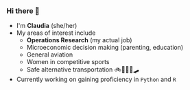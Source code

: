 ### Hi there 👋
- I'm **Claudia** (she/her)  
- My areas of interest include  
    - **Operations Research** (my actual job)
    - Microeconomic decision making (parenting, education)  
    - General aviation  
    - Women in competitive sports  
    - Safe alternative transportation 🚲🏃🏻‍♀️🛹  
- Currently working on gaining proficiency in `Python` and `R`  
<!--
**A file to set up my GitHub profile.

Here are some ideas to get you started:

- 🔭 I’m currently working on ...
- 🌱 I’m currently learning ...
- 👯 I’m looking to collaborate on ...
- 🤔 I’m looking for help with ...
- 💬 Ask me about ...
- 📫 How to reach me: ...
- 😄 Pronouns: ...
- ⚡ Fun fact: ...
-->
